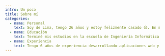 ```yaml
---
intro: Un poco
title: Sobre mí
categories:
  - name: Personal
    text: Soy de Lima, tengo 26 años y estoy felizmente casado 😄. En mi tiempo libre ayudo a personas a que puedan aprender y poner en práctica los consejos de la Biblia. También me gusta jugar videojuegos 🎮 como la mayoría e ir a conciertos de Rock 🎸
  - name: Educación
    text: Terminé mis estudios en la escuela de Ingeniería Informática de la Universidad Ricardo Palma. Actualmente estoy en constante aprendizaje tomando cursos en línea de plataformas como Laracasts (Inglés), Udemy (Inglés), Platzi (Español) y algunos canales de Youtube. Aunque creo que no hay mejor manera de aprender algo cuando lo pones en práctica por ello trato de incluir los nuevos conocimientos en algún proyecto personal o profesional.
  - name: Experiencia
    text: Tengo 6 años de experiencia desarrollando aplicaciones web y móvil para instituciones privadas y públicas (laborando actualmente). En mi línea de carrera estoy profundizando mis conocimientos en Laravel de lado del Backend y Vue usando Nuxt del lado del frontend. Me gusta leer información sobre UX Design y probar nuevas tecnologías como Flutter.
---
```

